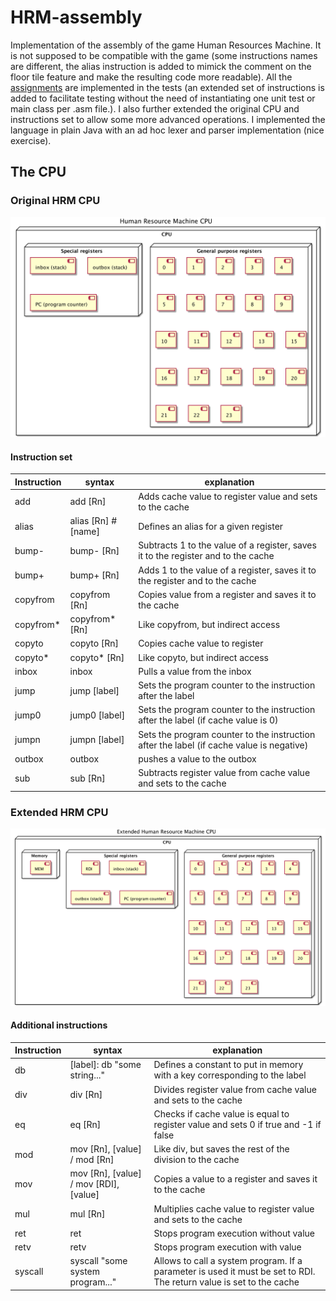 # HRM-assembly
Implementation of the assembly of the game Human Resources Machine. It is not supposed to be compatible with the game (some instructions names are different, the alias instruction is added to mimick the comment on the floor tile feature and make the resulting code more readable). All the [assignments](src/test/asm/nl/suriani/hrmasm/app) are implemented in the tests (an extended set of instructions is added to facilitate testing without the need of instantiating one unit test or main class per .asm file.). I also further extended the original CPU and instructions set to allow some more advanced operations. I implemented the language in plain Java with an ad hoc lexer and parser implementation (nice exercise).

## The CPU
### Original HRM CPU
![png](src/main/resources/docs/hrmcpu.png)

#### Instruction set
| Instruction   | syntax | explanation |
|-------------  |--------|-------------|
| add           | add [Rn]      | Adds cache value to register value and sets to the cache |
| alias           | alias [Rn] #[name]     | Defines an alias for a given register |
| bump-           | bump- [Rn]    | Subtracts 1 to the value of a register, saves it to the register and to the cache |
| bump+           | bump+ [Rn]   | Adds 1 to the value of a register, saves it to the register and to the cache |
| copyfrom           | copyfrom [Rn]     | Copies value from a register and saves it to the cache |
| copyfrom*           | copyfrom* [Rn]     | Like copyfrom, but indirect access |
| copyto           | copyto [Rn]     | Copies cache value to register |
| copyto*           | copyto* [Rn]     | Like copyto, but indirect access |
| inbox           | inbox     | Pulls a value from the inbox |
| jump           | jump [label]     | Sets the program counter to the instruction after the label |
| jump0           | jump0 [label]     | Sets the program counter to the instruction after the label (if cache value is 0)|
| jumpn           | jumpn [label]     | Sets the program counter to the instruction after the label (if cache value is negative) |
| outbox           | outbox     | pushes a value to the outbox |
| sub           | sub [Rn]      | Subtracts register value from cache value and sets to the cache |


### Extended HRM CPU
![png](src/main/resources/docs/ehrmcpu.png)

#### Additional instructions
| Instruction   | syntax | explanation |
|-------------  |--------|-------------|
| db           | [label]: db "some string..."     | Defines a constant to put in memory with a key corresponding to the label |
| div           | div [Rn]      | Divides register value from cache value and sets to the cache |
| eq            | eq [Rn]       | Checks if cache value is equal to register value and sets 0 if true and -1 if false |
| mod           | mov [Rn], [value] / mod [Rn] | Like div, but saves the rest of the division to the cache |
| mov           | mov [Rn], [value] / mov [RDI], [value] | Copies a value to a register and saves it to the cache |
| mul           | mul [Rn]      | Multiplies cache value to register value and sets to the cache |
| ret           | ret      | Stops program execution without value |
| retv          | retv      | Stops program execution with value |
| syscall       | syscall "some system program..." | Allows to call a system program. If a parameter is used it must be set to RDI. The return value is set to the cache |
